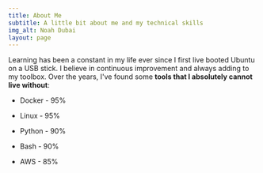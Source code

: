 ```yaml
---
title: About Me
subtitle: A little bit about me and my technical skills
img_alt: Noah Dubai
layout: page
---
```

Learning has been a constant in my life ever since I first live booted Ubuntu on a USB stick. I believe in continuous improvement and always adding to my toolbox. Over the years, I've found some **tools that I absolutely cannot live without**:

*   Docker - 95%

*   Linux    - 95%

*   Python - 90%

*   Bash     - 90%

*   AWS      - 85%
